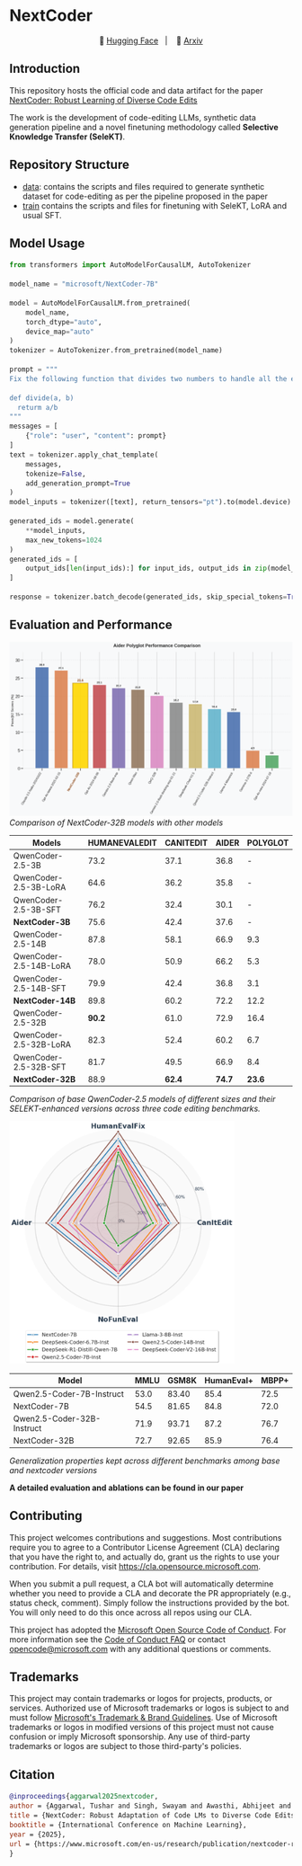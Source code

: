 # NextCoder

<p align="center">
        🤗 <a href="https://huggingface.co/collections/microsoft/nextcoder-6815ee6bfcf4e42f20d45028">Hugging Face</a>&nbsp&nbsp | &nbsp&nbsp 📑 <a href="https://arxiv.org/abs/2503.03656">Arxiv</a> 
</p>

## Introduction
This repository hosts the official code and data artifact for the paper [NextCoder: Robust Learning of Diverse Code Edits
](https://arxiv.org/abs/2503.03656)

The work is the development of code-editing LLMs, synthetic data generation pipeline and a novel finetuning methodology called **Selective Knowledge Transfer (SeleKT)**.

## Repository Structure
- [data](data/): contains the scripts and files required to generate synthetic dataset for code-editing as per the pipeline proposed in the paper
- [train](src/train/) contains the scripts and files for finetuning with SeleKT, LoRA and usual SFT.

## Model Usage
```python
from transformers import AutoModelForCausalLM, AutoTokenizer

model_name = "microsoft/NextCoder-7B"

model = AutoModelForCausalLM.from_pretrained(
    model_name,
    torch_dtype="auto",
    device_map="auto"
)
tokenizer = AutoTokenizer.from_pretrained(model_name)

prompt = """
Fix the following function that divides two numbers to handle all the edge cases:

def divide(a, b)
  returm a/b
"""
messages = [
    {"role": "user", "content": prompt}
]
text = tokenizer.apply_chat_template(
    messages,
    tokenize=False,
    add_generation_prompt=True
)
model_inputs = tokenizer([text], return_tensors="pt").to(model.device)

generated_ids = model.generate(
    **model_inputs,
    max_new_tokens=1024
)
generated_ids = [
    output_ids[len(input_ids):] for input_ids, output_ids in zip(model_inputs.input_ids, generated_ids)
]

response = tokenizer.batch_decode(generated_ids, skip_special_tokens=True)[0]
```

## Evaluation and Performance

![](assets/aider-polyglot.png)
*Comparison of NextCoder-32B models with other models*

| Models | HUMANEVALEDIT | CANITEDIT | AIDER | POLYGLOT |
|--------|---------------|-----------|-------|----------|
| QwenCoder-2.5-3B | 73.2 | 37.1 | 36.8 | - |
| QwenCoder-2.5-3B-LoRA | 64.6 | 36.2 | 35.8 | - |
| QwenCoder-2.5-3B-SFT | 76.2 | 32.4 | 30.1 | - |
| **NextCoder-3B** | 75.6 | 42.4 | 37.6 | - |
| QwenCoder-2.5-14B | 87.8 | 58.1 | 66.9 | 9.3 |
| QwenCoder-2.5-14B-LoRA | 78.0 | 50.9 | 66.2 | 5.3 |
| QwenCoder-2.5-14B-SFT | 79.9 | 42.4 | 36.8 | 3.1 |
| **NextCoder-14B** | 89.8 | 60.2 | 72.2 | 12.2 |
| QwenCoder-2.5-32B | **90.2** | 61.0 | 72.9 | 16.4 |
| QwenCoder-2.5-32B-LoRA | 82.3 | 52.4 | 60.2 | 6.7 |
| QwenCoder-2.5-32B-SFT | 81.7 | 49.5 | 66.9 | 8.4 |
| **NextCoder-32B** | 88.9 | **62.4** | **74.7** | **23.6** |

*Comparison of base QwenCoder-2.5 models of different sizes and their SELEKT-enhanced versions across three code editing benchmarks.*

<img src="assets/spider-plot.png" width=400></img>


| Model | MMLU | GSM8K | HumanEval+ | MBPP+ |
|-------|------|-------|------------|-------|
| Qwen2.5-Coder-7B-Instruct | 53.0 | 83.40 | 85.4 | 72.5 |
| NextCoder-7B | 54.5 | 81.65 | 84.8 | 72.0 |
| Qwen2.5-Coder-32B-Instruct | 71.9 | 93.71 | 87.2 | 76.7 |
| NextCoder-32B | 72.7 | 92.65 | 85.9 | 76.4 |

*Generalization properties kept across different benchmarks among base and nextcoder versions*


**A detailed evaluation and ablations can be found in our paper**

## Contributing

This project welcomes contributions and suggestions.  Most contributions require you to agree to a
Contributor License Agreement (CLA) declaring that you have the right to, and actually do, grant us
the rights to use your contribution. For details, visit https://cla.opensource.microsoft.com.

When you submit a pull request, a CLA bot will automatically determine whether you need to provide
a CLA and decorate the PR appropriately (e.g., status check, comment). Simply follow the instructions
provided by the bot. You will only need to do this once across all repos using our CLA.

This project has adopted the [Microsoft Open Source Code of Conduct](https://opensource.microsoft.com/codeofconduct/).
For more information see the [Code of Conduct FAQ](https://opensource.microsoft.com/codeofconduct/faq/) or
contact [opencode@microsoft.com](mailto:opencode@microsoft.com) with any additional questions or comments.

## Trademarks

This project may contain trademarks or logos for projects, products, or services. Authorized use of Microsoft 
trademarks or logos is subject to and must follow 
[Microsoft's Trademark & Brand Guidelines](https://www.microsoft.com/en-us/legal/intellectualproperty/trademarks/usage/general).
Use of Microsoft trademarks or logos in modified versions of this project must not cause confusion or imply Microsoft sponsorship.
Any use of third-party trademarks or logos are subject to those third-party's policies.

## Citation

```bibtex
@inproceedings{aggarwal2025nextcoder,
author = {Aggarwal, Tushar and Singh, Swayam and Awasthi, Abhijeet and Kanade, Aditya and Natarajan, Nagarajan},
title = {NextCoder: Robust Adaptation of Code LMs to Diverse Code Edits},
booktitle = {International Conference on Machine Learning},
year = {2025},
url = {https://www.microsoft.com/en-us/research/publication/nextcoder-robust-adaptation-of-code-lms-to-diverse-code-edits/},
}
```